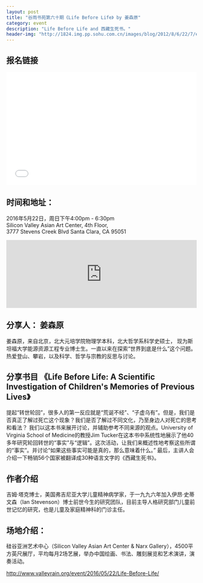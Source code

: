 ```yaml
---
layout: post
title: "谷雨书苑第六十期《Life Before Life》 by 姜森原"
category: event
description: "Life Before Life and 西藏生死书。"
header-img: "http://1824.img.pp.sohu.com.cn/images/blog/2012/8/6/22/7/e7133548_139bf95e0d7g2_blog.jpg"
---
```


## 报名链接
<div style="width:100%; text-align:left;" ><iframe  src="//eventbrite.com/tickets-external?eid=25471988403&ref=etckt" frameborder="0" height="300" width="100%" vspace="0" hspace="0" marginheight="5" marginwidth="5" scrolling="auto" allowtransparency="true"></iframe></div>

## 时间和地址：

2016年5月22日，周日下午4:00pm - 6:30pm  
Silicon Valley Asian Art Center, 4th Floor,  
3777 Stevens Creek Blvd Santa Clara, CA 95051


<iframe width="100%" height="180" frameborder="0" style="border:0"
src="https://www.google.com/maps/embed/v1/place?q=3777%20Stevens%20Creek%20Blvd%20Santa%20Clara%2C%20CA%2095054&key=AIzaSyBU8Fpde0IWAvSPYuvrpcjOHm_8scuCusk" allowfullscreen></iframe>

## 分享人： 姜森原

姜森原，来自北京，北大元培学院物理学本科，北大哲学系科学史硕士， 现为斯坦福大学能源资源工程专业博士生。一直以来在探索“世界到底是什么”这个问题。热爱登山、攀岩，以及科学、哲学与宗教的反思与讨论。

## 分享书目 《Life Before Life: A Scientific Investigation of Children's Memories of Previous Lives》

提起“转世轮回”，很多人的第一反应就是“荒诞不经”、“子虚乌有”。但是，我们是否真正了解过死亡这个现象？我们是否了解过不同文化，乃至身边人对死亡的思考和看法？ 我们以这本书来展开讨论，并辅助参考不同来源的观点。University of Virginia School of Medicine的教授Jim Tucker在这本书中系统性地展示了他40多年研究轮回转世的“事实”与“逻辑”。这次活动，让我们来概述性地考察这些所谓的“事实”。并讨论“如果这些事实可能是真的，那么意味着什么。”
最后，主讲人会介绍一下畅销56个国家被翻译成30种语言文字的《西藏生死书》。

## 作者介绍

吉姆·塔克博士，美国弗吉尼亚大学儿童精神病学家，于一九九六年加入伊昂·史蒂文森（Ian Stevenson）博士前世今生的研究团队，目前主导人格研究部门儿童前世记忆的研究，也是儿童及家庭精神科的门诊主任。

##  场地介绍：
硅谷亚洲艺术中心（Silicon Valley Asian Art Center & Narx Gallery），4500平方英尺展厅，平均每月2场艺展，举办中国绘画、书法、雕刻展览和艺术演讲，演奏活动。

http://www.valleyrain.org/event/2016/05/22/Life-Before-Life/
